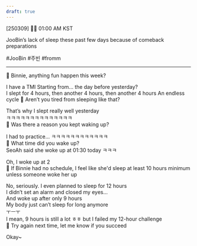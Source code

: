 ```yaml
---
draft: true
---
```


[250309] 🐣💭 01:00 AM KST

JooBin’s lack of sleep these past few days because of comeback preparations

#JooBin #주빈 #fromm
___

🫧 Binnie, anything fun happen this week?

I have a TMI
Starting from… the day before yesterday?  
I slept for 4 hours, then another 4 hours, then another 4 hours 
An endless cycle
🫧 Aren’t you tired from sleeping like that?

That’s why I slept really well yesterday  
ㅋㅋㅋㅋㅋㅋㅋㅋㅋㅋㅋㅋㅋㅋ  
🫧 Was there a reason you kept waking up?

I had to practice…
ㅋㅋㅋㅋㅋㅋㅋㅋㅋㅋㅋㅋ  
🫧 What time did you wake up?  
SeoAh said she woke up at 01:30 today ㅋㅋㅋ

Oh, I woke up at 2  
🫧 If Binnie had no schedule, I feel like she'd sleep at least 10 hours minimum unless someone woke her up

No, seriously. I even planned to sleep for 12 hours  
I didn’t set an alarm and closed my eyes…  
And woke up after only 9 hours  
My body just can’t sleep for long anymore  
ㅜㅡㅜ  
I mean, 9 hours is still a lot ㅎㅎ
but I failed my 12-hour challenge  
🫧 Try again next time, let me know if you succeed

Okay~
